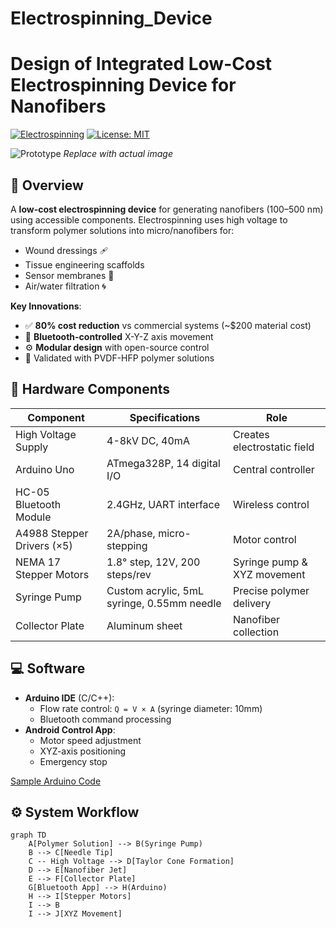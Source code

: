 # Electrospinning_Device
# Design of Integrated Low-Cost Electrospinning Device for Nanofibers  
[![Electrospinning](https://img.shields.io/badge/Application-Biomedical%2FSensors-green)](https://en.wikipedia.org/wiki/Electrospinning)
[![License: MIT](https://img.shields.io/badge/License-MIT-yellow.svg)](https://opensource.org/licenses/MIT)



![Prototype](https://via.placeholder.com/800x400?text=Electrospinning+Device+Prototype) *Replace with actual image*

## 📌 Overview
A **low-cost electrospinning device** for generating nanofibers (100–500 nm) using accessible components. Electrospinning uses high voltage to transform polymer solutions into micro/nanofibers for:
- Wound dressings 🩹 
- Tissue engineering scaffolds
- Sensor membranes 📡
- Air/water filtration 🌀

**Key Innovations**:
- ✅ **80% cost reduction** vs commercial systems (~$200 material cost)
- 📱 **Bluetooth-controlled** X-Y-Z axis movement
- ⚙️ **Modular design** with open-source control
- 🧪 Validated with PVDF-HFP polymer solutions

## 🔧 Hardware Components
| Component                 | Specifications                              | Role                                  |
|---------------------------|---------------------------------------------|---------------------------------------|
| High Voltage Supply       | 4-8kV DC, 40mA                             | Creates electrostatic field           |
| Arduino Uno               | ATmega328P, 14 digital I/O                 | Central controller                    |
| HC-05 Bluetooth Module    | 2.4GHz, UART interface                     | Wireless control                      |
| A4988 Stepper Drivers (×5)| 2A/phase, micro-stepping                   | Motor control                         |
| NEMA 17 Stepper Motors    | 1.8° step, 12V, 200 steps/rev              | Syringe pump & XYZ movement           |
| Syringe Pump              | Custom acrylic, 5mL syringe, 0.55mm needle | Precise polymer delivery              |
| Collector Plate           | Aluminum sheet                             | Nanofiber collection                  |

## 💻 Software
- **Arduino IDE** (C/C++):
  - Flow rate control: `Q = V × A` (syringe diameter: 10mm)
  - Bluetooth command processing
- **Android Control App**:
  - Motor speed adjustment
  - XYZ-axis positioning
  - Emergency stop

[Sample Arduino Code](/code/motor_control.ino)

## ⚙️ System Workflow
```mermaid
graph TD
    A[Polymer Solution] --> B(Syringe Pump)
    B --> C[Needle Tip]
    C -- High Voltage --> D[Taylor Cone Formation]
    D --> E[Nanofiber Jet]
    E --> F[Collector Plate]
    G[Bluetooth App] --> H(Arduino)
    H --> I[Stepper Motors]
    I --> B
    I --> J[XYZ Movement]
